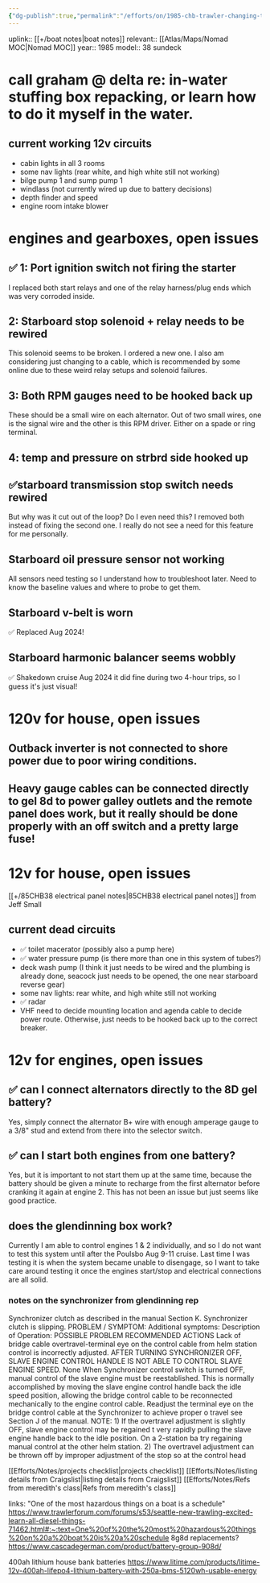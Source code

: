 ```yaml
---
{"dg-publish":true,"permalink":"/efforts/on/1985-chb-trawler-changing-tides/"}
---
```


uplink:: [[+/boat notes\|boat notes]]
relevant:: [[Atlas/Maps/Nomad MOC\|Nomad MOC]]
year:: 1985
model:: 38 sundeck
# call graham @ delta re: in-water stuffing box repacking, or learn how to do it myself in the water.
## current working 12v circuits
- cabin lights in all 3 rooms
- some nav lights (rear white, and high white still not working)
- bilge pump 1 and sump pump 1
- windlass (not currently wired up due to battery decisions)
- depth finder and speed
- engine room intake blower

# engines and gearboxes, open issues
## ✅ 1: Port ignition switch not firing the starter
I replaced both start relays and one of the relay harness/plug ends which was very corroded inside.
## 2: Starboard stop solenoid + relay needs to be rewired
This solenoid seems to be broken. I ordered a new one. I also am considering just changing to a cable, which is recommended by some online due to these weird relay setups and solenoid failures.
## 3: Both RPM gauges need to be hooked back up
These should be a small wire on each alternator. Out of two small wires, one is the signal wire and the other is this RPM driver. Either on a spade or ring terminal.
## 4: temp and pressure on strbrd side hooked up
## ✅starboard transmission stop switch needs rewired
But why was it cut out of the loop? Do I even need this? I removed both instead of fixing the second one. I really do not see a need for this feature for me personally.
## Starboard oil pressure sensor not working
All sensors need testing so I understand how to troubleshoot later. Need to know the baseline values and where to probe to get them.
## Starboard v-belt is worn
✅ Replaced Aug 2024!
## Starboard harmonic balancer seems wobbly
✅ Shakedown cruise Aug 2024 it did fine during two 4-hour trips, so I guess it's just visual!
# 120v for house, open issues
## Outback inverter is not connected to shore power due to poor wiring conditions.
## Heavy gauge cables can be connected directly to gel 8d to power galley outlets and the remote panel does work, but it really should be done properly with an off switch and a pretty large fuse!
# 12v for house, open issues
[[+/85CHB38 electrical panel notes\|85CHB38 electrical panel notes]] from Jeff Small
## current dead circuits
- ✅ toilet macerator (possibly also a pump here)
- ✅ water pressure pump (is there more than one in this system of tubes?)
- deck wash pump (I think it just needs to be wired and the plumbing is already done, seacock just needs to be opened, the one near starboard reverse gear)
- some nav lights: rear white, and high white still not working
- ✅ radar
- VHF need to decide mounting location and agenda cable to decide power route. Otherwise, just needs to be hooked back up to the correct breaker.
# 12v for engines, open issues
## ✅ can I connect alternators directly to the 8D gel battery?
Yes, simply connect the alternator B+ wire with enough amperage gauge to a 3/8" stud and extend from there into the selector switch. 
## ✅ can I start both engines from one battery?
Yes, but it is important to not start them up at the same time, because the battery should be given a minute to recharge from the first alternator before cranking it again at engine 2. This has not been an issue but just seems like good practice.
## does the glendinning box work?
Currently I am able to control engines 1 & 2 individually, and so I do not want to test this system until after the Poulsbo Aug 9-11 cruise. Last time I was testing it is when the system became unable to disengage, so I want to take care around testing it once the engines start/stop and electrical connections are all solid.
### notes on the synchronizer from glendinning rep
Synchronizer clutch as described in the manual Section K. Synchronizer clutch is slipping. PROBLEM / SYMPTOM: Additional symptoms: Description of Operation: POSSIBLE PROBLEM RECOMMENDED ACTIONS Lack of bridge cable overtravel-terminal eye on the control cable from helm station control is incorrectly adjusted. AFTER TURNING SYNCHRONIZER OFF, SLAVE ENGINE CONTROL HANDLE IS NOT ABLE TO CONTROL SLAVE ENGINE SPEED. None When Synchronizer control switch is turned OFF, manual control of the slave engine must be reestablished. This is normally accomplished by moving the slave engine control handle back the idle speed position, allowing the bridge control cable to be reconnected mechanically to the engine control cable. Readjust the terminal eye on the bridge control cable at the Synchronizer to achieve proper o travel see Section J of the manual. NOTE: 1) If the overtravel adjustment is slightly OFF, slave engine control may be regained t very rapidly pulling the slave engine handle back to the idle position. On a 2-station ba try regaining manual control at the other helm station. 2) The overtravel adjustment can be thrown off by improper adjustment of the stop so at the control head


[[Efforts/Notes/projects checklist\|projects checklist]]
[[Efforts/Notes/listing details from Craigslist\|listing details from Craigslist]]
[[Efforts/Notes/Refs from meredith's class\|Refs from meredith's class]]

 links:
 "One of the most hazardous things on a boat is a schedule"
 https://www.trawlerforum.com/forums/s53/seattle-new-trawling-excited-learn-all-diesel-things-71462.html#:~:text=One%20of%20the%20most%20hazardous%20things%20on%20a%20boat%20is%20a%20schedule
8g8d replacements?
https://www.cascadegerman.com/product/battery-group-908d/

400ah lithium house bank batteries
https://www.litime.com/products/litime-12v-400ah-lifepo4-lithium-battery-with-250a-bms-5120wh-usable-energy
